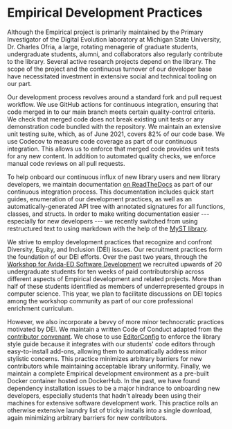 # Empirical Development Practices

Although the Empirical project is primarily maintained by the Primary Investigator of the Digital Evolution laboratory at Michigan State University, Dr. Charles Ofria, a large, rotating menagerie of graduate students, undergraduate students, alumni, and collaborators also regularly contribute to the library.
Several active research projects depend on the library.
The scope of the project and the continuous turnover of our developer base have necessitated investment in extensive social and technical tooling on our part.

Our development process revolves around a standard fork and pull request workflow.
We use GitHub actions for continuous integration, ensuring that code merged in to our main branch meets certain quality-control criteria.
We check that merged code does not break existing unit tests or any demonstration code bundled with the repository.
We maintain an extensive unit testing suite, which, as of June 2021, covers 82% of our code base.
We use Codecov to measure code coverage as part of our continuous integration.
This allows us to enforce that merged code provides unit tests for any new content.
In addition to automated quality checks, we enforce manual code reviews on all pull requests. 

To help onboard our continuous influx of new library users and new library developers, we maintain documentation [on ReadTheDocs](https://empirical.readthedocs.io/en/latest/) as part of our continuous integration process.
This documentation includes quick start guides, enumeration of our development practices, as well as an automatically-generated API tree with annotated signatures for all functions, classes, and structs.
In order to make writing documentation easier --- especially for new developers --- we recently switched from using restructured text to using markdown with the help of the [MyST library](https://myst-parser.readthedocs.io/en/latest/).

We strive to employ development practices that recognize and confront Diversity, Equity, and Inclusion (DEI) issues.
Our recruitment practices form the foundation of our DEI efforts.
Over the past two years, through the [Workshop for Avida-ED Software Development](https://mmore500.com/waves/) we recruited upwards of 20 undergraduate students for ten weeks of paid contributorship across different aspects of Empirical development and related projects.
More than half of these students identified as members of underrepresented groups in computer science.
This year, we plan to facilitate discussions on DEI topics among the workshop community as part of our core professional enrichment curriculum.

However, we also incorporate a bevvy of more minor technocratic practices motivated by DEI.
We maintain a written Code of Conduct adapted from the [contributor convenant](https://www.contributor-covenant.org/).
We chose to use [EditorConfig](https://editorconfig.org/) to enforce the library style guide because it integrates with our students' code editors through easy-to-install add-ons, allowing them to automatically address minor stylistic concerns.
This practice minimizes arbitrary barriers for new contributors while maintaining acceptable library uniformity.
Finally, we maintain a complete Empirical development environment as a pre-built Docker container hosted on DockerHub.
In the past, we have found dependency installation issues to be a major hindrance to onboarding new developers, especially students that hadn't already been using their machines for extensive software development work.
This practice rolls an otherwise extensive laundry list of tricky installs into a single download, again minimizing arbitrary barriers for new contributors.
